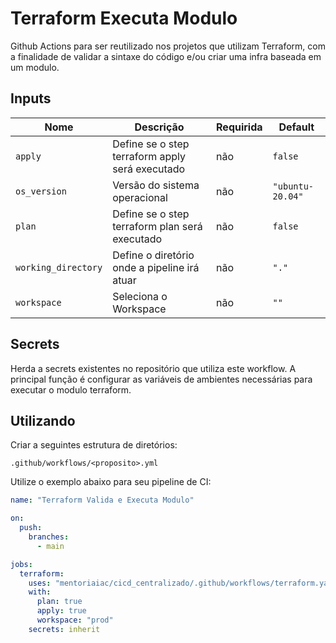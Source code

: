 # Terraform Executa Modulo
Github Actions para ser reutilizado nos projetos que utilizam Terraform, com a finalidade de validar a sintaxe do código e/ou criar uma infra baseada em um modulo.

## Inputs
| Nome | Descrição | Requirida | Default |
|------|-----------|-----------|---------|
| `apply` | Define se o step terraform apply será executado | não | `false` |
| `os_version` | Versão do sistema operacional | não | `"ubuntu-20.04"` |
| `plan` | Define se o step terraform plan será executado | não | `false` |
| `working_directory` | Define o diretório onde a pipeline irá atuar | não | `"."` |
| `workspace` | Seleciona o Workspace | não | `""` |

## Secrets

Herda a secrets existentes no repositório que utiliza este workflow. A principal função é configurar as variáveis de ambientes necessárias para executar o modulo terraform.

## Utilizando
Criar a seguintes estrutura de diretórios:

`.github/workflows/<proposito>.yml`

Utilize o exemplo abaixo para seu pipeline de CI:

```yaml
name: "Terraform Valida e Executa Modulo"

on:
  push:
    branches:
      - main

jobs:
  terraform:
    uses: "mentoriaiac/cicd_centralizado/.github/workflows/terraform.yaml@v1"
    with:
      plan: true
      apply: true
      workspace: "prod"
    secrets: inherit
```
